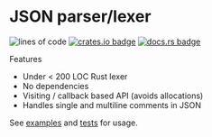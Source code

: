 # JSON parser/lexer

![lines of code](https://kaleidawave-projectinformation.web.val.run/project/simple-json-parser/badge)
[![crates.io badge](https://img.shields.io/crates/v/simple-json-parser?style=flat-square)](https://crates.io/crates/simple-json-parser)
[![docs.rs badge](https://img.shields.io/docsrs/simple-json-parser?style=flat-square)](https://docs.rs/simple-json-parser/latest)

Features
- Under < 200 LOC Rust lexer
- No dependencies
- Visiting / callback based API (avoids allocations)
- Handles single and multiline comments in JSON

See [examples](/examples/) and [tests](/tests/) for usage.

